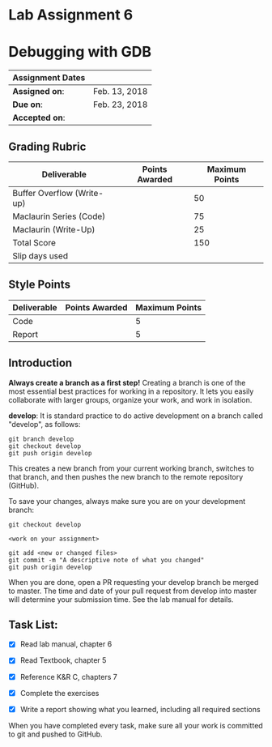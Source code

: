 # Lab Assignment 6
# Debugging with GDB

| Assignment Dates | |
| --- | --- |
|**Assigned on**: | Feb. 13, 2018 |
|**Due on**: | Feb. 23, 2018 |
|**Accepted on**: | |


## Grading Rubric

|Deliverable | Points Awarded | Maximum Points |
|---|---|---|
| Buffer Overflow (Write-up) | | 50 |
| Maclaurin Series (Code) | | 75 |
| Maclaurin (Write-Up) | | 25 |
| Total Score | | 150 |
| Slip days used | | |


## Style Points
|Deliverable | Points Awarded | Maximum Points |
|---|---|---|
| Code | | 5 |
| Report | | 5 |

## Introduction

**Always create a branch as a first step!** Creating a branch is one of the most essential best practices for working in a repository. It lets you easily collaborate with larger groups, organize your work, and work in isolation.

**develop**: It is standard practice to do active development on a branch called "develop", as follows:

    git branch develop
    git checkout develop
    git push origin develop

This creates a new branch from your current working branch, switches to that branch, and then pushes the new branch to the remote repository (GitHub).

To save your changes, always make sure you are on your development branch:

    git checkout develop

    <work on your assignment>

    git add <new or changed files>
    git commit -m "A descriptive note of what you changed"
    git push origin develop

When you are done, open a PR requesting your develop branch be merged to master.
The time and date of your pull request from develop into master will determine your submission time. See the lab manual for details.


## Task List:
- [x] Read lab manual, chapter 6
- [x] Read Textbook, chapter 5
- [x] Reference K&R C, chapters 7
- [x] Complete the exercises
- [x] Write a report showing what you learned, including all required sections


When you have completed every task, make sure all your work is committed to git and pushed to GitHub.
